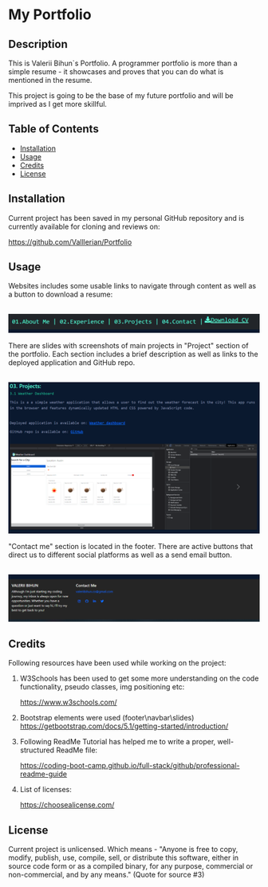 # My Portfolio

## Description

This is Valerii Bihun`s Portfolio.
A programmer portfolio is more than a simple resume - it showcases and proves that you can do what is mentioned in the resume.

This project is going to be the base of my future portfolio and will be imprived as I get more skillful.


## Table of Contents
- [Installation](#installation)
- [Usage](#usage)
- [Credits](#credits)
- [License](#license)

## Installation
Current project has been saved in my personal GitHub repository and is currently available for cloning and reviews on:

https://github.com/Valllerian/Portfolio

## Usage
Websites includes some usable links to navigate through content as well as a button to download a resume:

<br>
<img alt="Header of the website" src="./images/ReadMe1.jpg" />
<br>

There are slides with screenshots of main projects in "Project" section of the portfolio.
Each section includes a brief description as well as links to the deployed application and GitHub repo.

<br>
<img alt="Project screenshots" src="./images/ReadMe2.jpg" />
<br>

 "Contact me" section is located in the footer. There are active buttons that direct us to different social platforms as well as a send email button.

<br>
<img alt="page footer with socials" src="images/ReadMe3.jpg" />
<br>



## Credits
Following resources  have been used while working on the project:

1) W3Schools has been used to get some more understanding on the code functionality, pseudo classes, img positioning etc:

    https://www.w3schools.com/

2) Bootstrap elements were used (footer\navbar\slides)
    https://getbootstrap.com/docs/5.1/getting-started/introduction/


3) Following ReadMe Tutorial has helped me to write a proper, well-structured ReadMe file:

    https://coding-boot-camp.github.io/full-stack/github/professional-readme-guide

4) List of licenses:

    https://choosealicense.com/



## License
Current project is unlicensed. Which means - "Anyone is free to copy, modify, publish, use, compile, sell, or
distribute this software, either in source code form or as a compiled
binary, for any purpose, commercial or non-commercial, and by any
means." (Quote for source #3)

